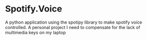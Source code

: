 # Spotify.Voice
A python application using the spotipy library to make spotify voice controlled. A personal project I need to compensate for the lack of multimedia keys on my laptop
